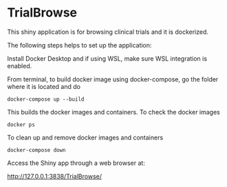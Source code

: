 # TrialBrowse

This shiny application is for browsing clinical trials and it is dockerized.

The following steps helps to set up the application:

Install Docker Desktop and if using WSL, make sure WSL integration is enabled.

From terminal, to build docker image using docker-compose, go the folder where it is located and do

``docker-compose up --build``

This builds the docker images and containers. To check the docker images

``docker ps``

To clean up and remove docker images and containers

``docker-compose down``

Access the Shiny app through a web browser at:

http://127.0.0.1:3838/TrialBrowse/
